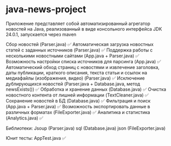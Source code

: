 # java-news-project
Приложение представляет собой автоматизированный агрегатор новостей на Java, реализованный в виде консольного интерфейса
JDK 24.0.1, запускается через maven

Сбор новостей (Parser.java) ✅
Автоматическая загрузка новостных статей с заданных источников (Parser.java) ✅
Поддержка работы с несколькими новостными сайтами (App.java + Parser.java) ✅
Возможность настройки списка источников для парсинга (App.java) ✅
Автоматический обход страниц с новостями и извлечение заголовка, даты публикации, краткого описания, текста статьи и ссылок на медиафайлы (изображения, видео) (Parser.java) ✅
Исключение дублирующихся новостей (Parser.java + Database.java, метод newsExists()) ✅
Обработка и хранение данных (Database.java) ✅
Очистка новостного контента от лишней информации (TextCleaner.java) ✅
Сохранение новостей в БД (Database.java) ✅
Фильтрация и поиск (App.java + Parser.java) ✅
Возможность экспортировать данные в различных форматах (FileExporter.java) ✅
Аналитика и статистика (Analytics.java) ✅

Библиотеки:
Jsoup (Parser.java)
sql (Database.java)
json (FileExporter.java)

Юнит тесты: AppTest.java ✅
